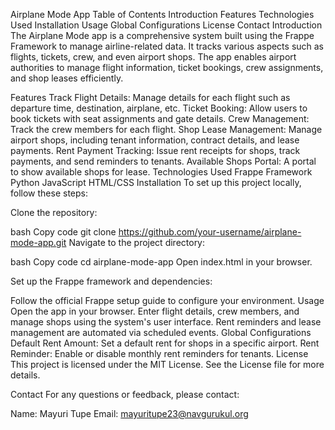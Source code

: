 Airplane Mode App
Table of Contents
Introduction
Features
Technologies Used
Installation
Usage
Global Configurations
License
Contact
Introduction
The Airplane Mode app is a comprehensive system built using the Frappe Framework to manage airline-related data. It tracks various aspects such as flights, tickets, crew, and even airport shops. The app enables airport authorities to manage flight information, ticket bookings, crew assignments, and shop leases efficiently.

Features
Track Flight Details: Manage details for each flight such as departure time, destination, airplane, etc.
Ticket Booking: Allow users to book tickets with seat assignments and gate details.
Crew Management: Track the crew members for each flight.
Shop Lease Management: Manage airport shops, including tenant information, contract details, and lease payments.
Rent Payment Tracking: Issue rent receipts for shops, track payments, and send reminders to tenants.
Available Shops Portal: A portal to show available shops for lease.
Technologies Used
Frappe Framework
Python
JavaScript
HTML/CSS
Installation
To set up this project locally, follow these steps:

Clone the repository:

bash
Copy code
git clone https://github.com/your-username/airplane-mode-app.git
Navigate to the project directory:

bash
Copy code
cd airplane-mode-app
Open index.html in your browser.

Set up the Frappe framework and dependencies:

Follow the official Frappe setup guide to configure your environment.
Usage
Open the app in your browser.
Enter flight details, crew members, and manage shops using the system's user interface.
Rent reminders and lease management are automated via scheduled events.
Global Configurations
Default Rent Amount: Set a default rent for shops in a specific airport.
Rent Reminder: Enable or disable monthly rent reminders for tenants.
License
This project is licensed under the MIT License. See the License file for more details.

Contact
For any questions or feedback, please contact:

Name: Mayuri Tupe
Email: mayuritupe23@navgurukul.org
